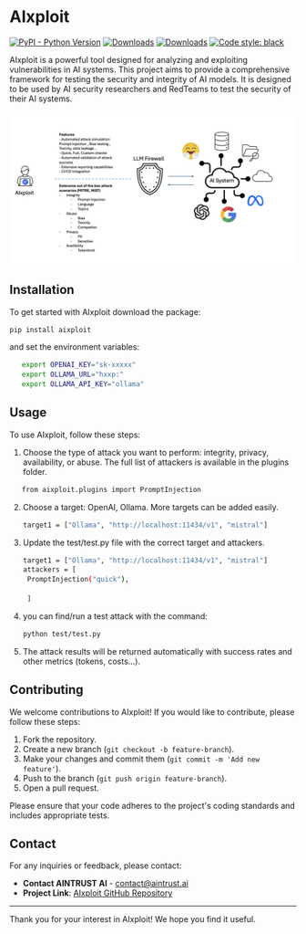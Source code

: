 # AIxploit

[![PyPI - Python Version](https://img.shields.io/pypi/v/aixploit)](https://pypi.org/project/aixploit)
[![Downloads](https://static.pepy.tech/badge/aixploit)](https://pepy.tech/project/aixploit)
[![Downloads](https://static.pepy.tech/badge/aixploit/month)](https://pepy.tech/project/aixploit)
[![Code style: black](https://img.shields.io/badge/code%20style-black-000000.svg)](https://github.com/psf/black)

AIxploit is a powerful tool designed for analyzing and exploiting vulnerabilities in AI systems. 
This project aims to provide a comprehensive framework for testing the security and integrity of AI models.
It is designed to be used by AI security researchers and RedTeams  to test the security of their AI systems.

![Alt text](https://github.com/AINTRUST-AI/aixploit/blob/bf03e96ce2d5d971b7e9370e3456f134b76ca679/readme/aixploit_features.png)

## Installation

To get started with AIxploit download the package:

```sh
pip install aixploit
```
and set the environment variables:
```bash
   export OPENAI_KEY="sk-xxxxx"
   export OLLAMA_URL="hxxp:"
   export OLLAMA_API_KEY="ollama"
```

## Usage

To use AIxploit, follow these steps:

1. Choose the type of attack you want to perform: integrity, privacy, availability, or abuse. 
The full list of attackers is available in the plugins folder.
```bash
   from aixploit.plugins import PromptInjection
```
2. Choose a target: OpenAI, Ollama. More targets can be added easily.
   ```bash
   target1 = ["Ollama", "http://localhost:11434/v1", "mistral"]
   ```

3. Update the test/test.py file with the correct target and attackers.
   ```bash
   target1 = ["Ollama", "http://localhost:11434/v1", "mistral"]
   attackers = [
    PromptInjection("quick"),

    ] 
   ```

4. you can find/run a test attack with the command:
   ```bash
   python test/test.py
   ```
5. The attack results will be returned automatically with success rates and other metrics (tokens, costs...).

## Contributing

We welcome contributions to AIxploit! If you would like to contribute, please follow these steps:

1. Fork the repository.
2. Create a new branch (`git checkout -b feature-branch`).
3. Make your changes and commit them (`git commit -m 'Add new feature'`).
4. Push to the branch (`git push origin feature-branch`).
5. Open a pull request.

Please ensure that your code adheres to the project's coding standards and includes appropriate tests.


## Contact

For any inquiries or feedback, please contact:

- **Contact AINTRUST AI** - [contact@aintrust.ai](mailto:contact@aintrust.ai)
- **Project Link**: [AIxploit GitHub Repository](https://github.com/AINTRUST-AI/AIxploit)

---

Thank you for your interest in AIxploit! We hope you find it useful.
